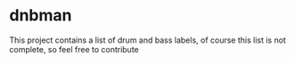 dnbman
======
This project contains a list of drum and bass labels, of course this list is not complete, so feel free to contribute
